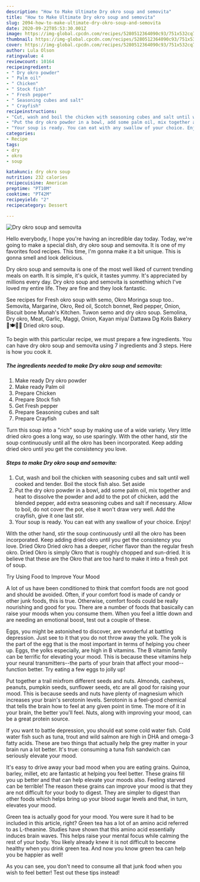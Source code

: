 ```yaml
---
description: "How to Make Ultimate Dry okro soup and semovita"
title: "How to Make Ultimate Dry okro soup and semovita"
slug: 2094-how-to-make-ultimate-dry-okro-soup-and-semovita
date: 2020-09-22T05:53:30.001Z
image: https://img-global.cpcdn.com/recipes/5280512364090c93/751x532cq70/dry-okro-soup-and-semovita-recipe-main-photo.jpg
thumbnail: https://img-global.cpcdn.com/recipes/5280512364090c93/751x532cq70/dry-okro-soup-and-semovita-recipe-main-photo.jpg
cover: https://img-global.cpcdn.com/recipes/5280512364090c93/751x532cq70/dry-okro-soup-and-semovita-recipe-main-photo.jpg
author: Lula Olson
ratingvalue: 4
reviewcount: 10164
recipeingredient:
- " Dry okro powder"
- " Palm oil"
- " Chicken"
- " Stock fish"
- " Fresh pepper"
- " Seasoning cubes and salt"
- " Crayfish"
recipeinstructions:
- "Cut, wash and boil the chicken with seasoning cubes and salt until well cooked and tender. Boil the stock fish also. Set aside"
- "Put the dry okro powder in a bowl, add some palm oil, mix together and heat to dissolve the powder and add to the pot of chicken, add the blended pepper, add extra seasoning cubes and salt if necessary. Allow to boil, do not cover the pot, else it won&#39;t draw very well. Add the crayfish, give it one last stir."
- "Your soup is ready. You can eat with any swallow of your choice. Enjoy!"
categories:
- Recipe
tags:
- dry
- okro
- soup

katakunci: dry okro soup 
nutrition: 232 calories
recipecuisine: American
preptime: "PT10M"
cooktime: "PT42M"
recipeyield: "2"
recipecategory: Dessert

---
```



![Dry okro soup and semovita](https://img-global.cpcdn.com/recipes/5280512364090c93/751x532cq70/dry-okro-soup-and-semovita-recipe-main-photo.jpg)

Hello everybody, I hope you're having an incredible day today. Today, we're going to make a special dish, dry okro soup and semovita. It is one of my favorites food recipes. This time, I'm gonna make it a bit unique. This is gonna smell and look delicious.

Dry okro soup and semovita is one of the most well liked of current trending meals on earth. It is simple, it's quick, it tastes yummy. It's appreciated by millions every day. Dry okro soup and semovita is something which I've loved my entire life. They are fine and they look fantastic.

See recipes for Fresh okro soup with semo, Okro Moringa soup too.. Semovita, Margarine, Okro, Red oil, Scotch bonnet, Red pepper, Onion, Biscuit bone Munah&#39;s Kitchen. Tuwon semo and dry okro soup. Semolina, Dry okro, Meat, Garlic, Maggi, Onion, Kayan miya/ Dattawa Dg Kolis Bakery🍩🍽🎂🍰 Dried okro soup.


To begin with this particular recipe, we must prepare a few ingredients. You can have dry okro soup and semovita using 7 ingredients and 3 steps. Here is how you cook it.

<!--inarticleads1-->

##### The ingredients needed to make Dry okro soup and semovita:

1. Make ready  Dry okro powder
1. Make ready  Palm oil
1. Prepare  Chicken
1. Prepare  Stock fish
1. Get  Fresh pepper
1. Prepare  Seasoning cubes and salt
1. Prepare  Crayfish


Turn this soup into a &#34;rich&#34; soup by making use of a wide variety. Very little dried okro goes a long way, so use sparingly. With the other hand, stir the soup continuously until all the okro has been incorporated. Keep adding dried okro until you get the consistency you love. 

<!--inarticleads2-->

##### Steps to make Dry okro soup and semovita:

1. Cut, wash and boil the chicken with seasoning cubes and salt until well cooked and tender. Boil the stock fish also. Set aside
1. Put the dry okro powder in a bowl, add some palm oil, mix together and heat to dissolve the powder and add to the pot of chicken, add the blended pepper, add extra seasoning cubes and salt if necessary. Allow to boil, do not cover the pot, else it won&#39;t draw very well. Add the crayfish, give it one last stir.
1. Your soup is ready. You can eat with any swallow of your choice. Enjoy!


With the other hand, stir the soup continuously until all the okro has been incorporated. Keep adding dried okro until you get the consistency you love. Dried Okro Dried okro has a deeper, richer flavor than the regular fresh okro. Dried Okro is simply Okro that is roughly chopped and sun-dried. It is believe that these are the Okro that are too hard to make it into a fresh pot of soup. 

Try Using Food to Improve Your Mood


A lot of us have been conditioned to think that comfort foods are not good and should be avoided. Often, if your comfort food is made of candy or other junk foods, this is true. Otherwise, comfort foods could be really nourishing and good for you. There are a number of foods that basically can raise your moods when you consume them. When you feel a little down and are needing an emotional boost, test out a couple of these.

Eggs, you might be astonished to discover, are wonderful at battling depression. Just see to it that you do not throw away the yolk. The yolk is the part of the egg that is the most important in terms of helping you cheer up. Eggs, the yolks especially, are high in B vitamins. The B vitamin family can be terrific for elevating your mood. This is because these vitamins help your neural transmitters--the parts of your brain that affect your mood--function better. Try eating a few eggs to jolly up!

Put together a trail mixfrom different seeds and nuts. Almonds, cashews, peanuts, pumpkin seeds, sunflower seeds, etc are all good for raising your mood. This is because seeds and nuts have plenty of magnesium which increases your brain's serotonin levels. Serotonin is a feel-good chemical that tells the brain how to feel at any given point in time. The more of it in your brain, the better you'll feel. Nuts, along with improving your mood, can be a great protein source.

If you want to battle depression, you should eat some cold water fish. Cold water fish such as tuna, trout and wild salmon are high in DHA and omega-3 fatty acids. These are two things that actually help the grey matter in your brain run a lot better. It's true: consuming a tuna fish sandwich can seriously elevate your mood. 

It's easy to drive away your bad mood when you are eating grains. Quinoa, barley, millet, etc are fantastic at helping you feel better. These grains fill you up better and that can help elevate your moods also. Feeling starved can be terrible! The reason these grains can improve your mood is that they are not difficult for your body to digest. They are simpler to digest than other foods which helps bring up your blood sugar levels and that, in turn, elevates your mood.

Green tea is actually good for your mood. You were sure it had to be included in this article, right? Green tea has a lot of an amino acid referred to as L-theanine. Studies have shown that this amino acid essentially induces brain waves. This helps raise your mental focus while calming the rest of your body. You likely already knew it is not difficult to become healthy when you drink green tea. And now you know green tea can help you be happier as well!

As you can see, you don't need to consume all that junk food when you wish to feel better! Test out  these tips  instead!


